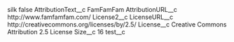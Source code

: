 <?xml version="1.0" encoding="UTF-8"?>
<CustomMetadata xmlns="http://soap.sforce.com/2006/04/metadata" xmlns:xsi="http://www.w3.org/2001/XMLSchema-instance" xmlns:xsd="http://www.w3.org/2001/XMLSchema">
    <label>silk</label>
    <protected>false</protected>
    <values>
        <field>AttributionText__c</field>
        <value xsi:type="xsd:string">FamFamFam</value>
    </values>
    <values>
        <field>AttributionURL__c</field>
        <value xsi:type="xsd:string">http://www.famfamfam.com/</value>
    </values>
    <values>
        <field>License2__c</field>
        <value xsi:nil="true"/>
    </values>
    <values>
        <field>LicenseURL__c</field>
        <value xsi:type="xsd:string">http://creativecommons.org/licenses/by/2.5/</value>
    </values>
    <values>
        <field>License__c</field>
        <value xsi:type="xsd:string">Creative Commons Attribution 2.5 License</value>
    </values>
    <values>
        <field>Size__c</field>
        <value xsi:type="xsd:string">16</value>
    </values>
    <values>
        <field>test__c</field>
        <value xsi:nil="true"/>
    </values>
</CustomMetadata>
